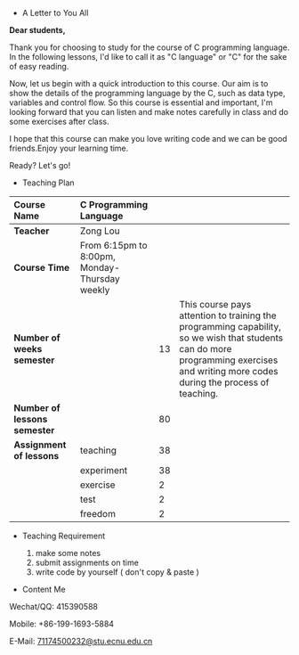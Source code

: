 * A Letter to You All

**Dear students,**

Thank you for choosing to study for the course of C programming language. In the following lessons, I'd like to call it as "C language" or "C" for the sake of easy reading.

Now, let us begin with a quick introduction to this course. Our aim is to show the details of  the programming language by the C, such as data type, variables and control flow. So this course is essential and important, I'm looking forward that you can listen and make notes carefully in class and do some exercises after class. 

I hope that this course can make you love writing code and we can be good friends.Enjoy your learning time. 

Ready? Let's go!

* Teaching Plan

| **Course Name**   | C Programming Language   |    |    | 
|:----|:----|:----|:----|
| **Teacher**   | Zong Lou   |    |    | 
| **Course Time**   | From 6:15pm to 8:00pm, Monday-Thursday weekly   |    |    | 
| **Number of weeks semester**   |    | 13 | This course pays attention to training the programming capability, so we wish that students can do more programming exercises and writing more codes during the process of teaching. | 
| **Number of lessons semester**   |    | 80 |    | 
| **Assignment of lessons**   | teaching | 38 |    | 
|    | experiment | 38 |    | 
|    | exercise | 2 |    | 
|    | test | 2 |    | 
|    | freedom | 2 |    | 

* Teaching Requirement

  1. make some notes
  2. submit assignments on time
  3. write code by yourself ( don't copy & paste )

* Content Me

Wechat/QQ: 415390588

Mobile: +86-199-1693-5884

E-Mail: 71174500232@stu.ecnu.edu.cn



